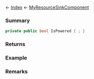 ← [Index](Api-Index) ← [MyResourceSinkComponent](Sandbox.Game.EntityComponents.MyResourceSinkComponent)

### Summary

```csharp
private public bool IsPowered { ; }
```

### Returns

### Example

### Remarks

